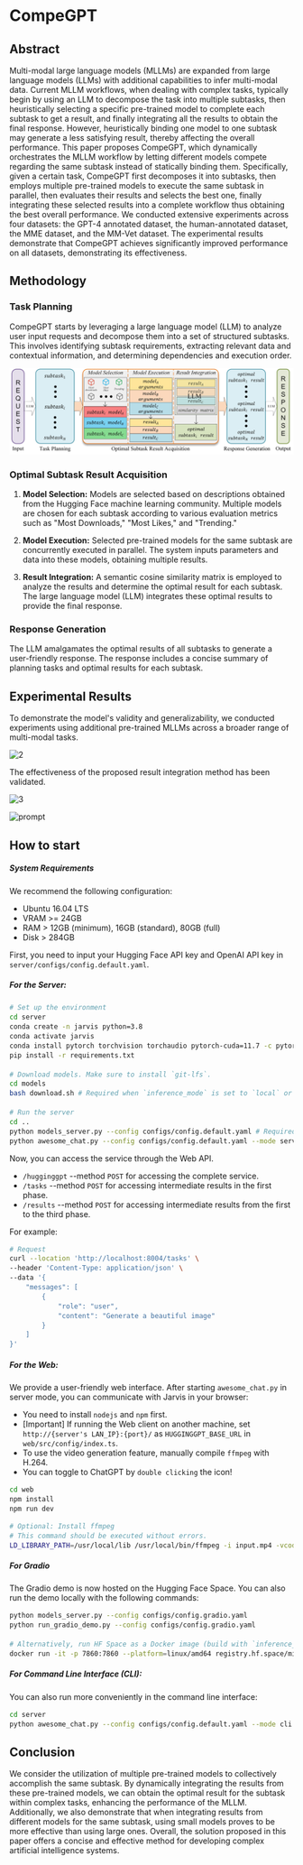 # CompeGPT

## Abstract

Multi-modal large language models (MLLMs) are expanded from large language models (LLMs) with additional capabilities to infer multi-modal data. Current MLLM workflows, when dealing with complex tasks, typically begin by using an LLM to decompose the task into multiple subtasks, then heuristically selecting a specific pre-trained model to complete each subtask to get a result, and finally integrating all the results to obtain the final response. However, heuristically binding one model to one subtask may generate a less satisfying result, thereby affecting the overall performance. This paper proposes CompeGPT, which dynamically orchestrates the MLLM workflow by letting different models compete regarding the same subtask instead of statically binding them. Specifically, given a certain task, CompeGPT first decomposes it into subtasks, then employs multiple pre-trained models to execute the same subtask in parallel, then evaluates their results and selects the best one, finally integrating these selected results into a complete workflow thus obtaining the best overall performance. We conducted extensive experiments across four datasets: the GPT-4 annotated dataset, the human-annotated dataset, the MME dataset, and the MM-Vet dataset. The experimental results demonstrate that CompeGPT achieves significantly improved performance on all datasets, demonstrating its effectiveness.

## Methodology

### Task Planning

CompeGPT starts by leveraging a large language model (LLM) to analyze user input requests and decompose them into a set of structured subtasks. This involves identifying subtask requirements, extracting relevant data and contextual information, and determining dependencies and execution order.

![architecture](./assets/architecture.jpg)

### Optimal Subtask Result Acquisition

1. **Model Selection:** Models are selected based on descriptions obtained from the Hugging Face machine learning community. Multiple models are chosen for each subtask according to various evaluation metrics such as "Most Downloads," "Most Likes," and "Trending."

2. **Model Execution:** Selected pre-trained models for the same subtask are concurrently executed in parallel. The system inputs parameters and data into these models, obtaining multiple results.

3. **Result Integration:** A semantic cosine similarity matrix is employed to analyze the results and determine the optimal result for each subtask. The large language model (LLM) integrates these optimal results to provide the final response.

### Response Generation

The LLM amalgamates the optimal results of all subtasks to generate a user-friendly response. The response includes a concise summary of planning tasks and optimal results for each subtask.

## Experimental Results

To demonstrate the model's validity and generalizability, we conducted experiments using additional pre-trained MLLMs across a broader range of multi-modal tasks.

![2](./assets/2.jpg)

The effectiveness of the proposed result integration method has been validated.

![3](./assets/3.jpg)

![prompt](./assets/prompt.jpg)

## How to start

##### System Requirements

We recommend the following configuration:

+ Ubuntu 16.04 LTS
+ VRAM >= 24GB
+ RAM > 12GB (minimum), 16GB (standard), 80GB (full)
+ Disk > 284GB

First, you need to input your Hugging Face API key and OpenAI API key in `server/configs/config.default.yaml`.

##### For the Server:

```bash
# Set up the environment
cd server
conda create -n jarvis python=3.8
conda activate jarvis
conda install pytorch torchvision torchaudio pytorch-cuda=11.7 -c pytorch -c nvidia
pip install -r requirements.txt

# Download models. Make sure to install `git-lfs`.
cd models
bash download.sh # Required when `inference_mode` is set to `local` or `hybrid`.

# Run the server
cd ..
python models_server.py --config configs/config.default.yaml # Required when `inference_mode` is set to `local` or `hybrid`
python awesome_chat.py --config configs/config.default.yaml --mode server # For text-davinci-003
```

Now, you can access the service through the Web API.

+ `/hugginggpt` --method `POST` for accessing the complete service.
+ `/tasks` --method `POST` for accessing intermediate results in the first phase.
+ `/results` --method `POST` for accessing intermediate results from the first to the third phase.

For example:

```bash
# Request
curl --location 'http://localhost:8004/tasks' \
--header 'Content-Type: application/json' \
--data '{
    "messages": [
        {
            "role": "user",
            "content": "Generate a beautiful image"
        }
    ]
}'
```

##### For the Web:

We provide a user-friendly web interface. After starting `awesome_chat.py` in server mode, you can communicate with Jarvis in your browser:

- You need to install `nodejs` and `npm` first.
- [Important] If running the Web client on another machine, set `http://{server's LAN_IP}:{port}/` as `HUGGINGGPT_BASE_URL` in `web/src/config/index.ts`.
- To use the video generation feature, manually compile `ffmpeg` with H.264.
- You can toggle to ChatGPT by `double clicking` the icon!

```bash
cd web
npm install
npm run dev
```

```bash
# Optional: Install ffmpeg
# This command should be executed without errors.
LD_LIBRARY_PATH=/usr/local/lib /usr/local/bin/ffmpeg -i input.mp4 -vcodec libx264 output.mp4
```

##### For Gradio

The Gradio demo is now hosted on the Hugging Face Space. You can also run the demo locally with the following commands:

```bash
python models_server.py --config configs/config.gradio.yaml
python run_gradio_demo.py --config configs/config.gradio.yaml

# Alternatively, run HF Space as a Docker image (build with `inference_mode=hybrid` and `local_deployment=standard`).
docker run -it -p 7860:7860 --platform=linux/amd64 registry.hf.space/microsoft-hugginggpt:latest python app.py
```

##### For Command Line Interface (CLI):

You can also run more conveniently in the command line interface:

```bash
cd server
python awesome_chat.py --config configs/config.default.yaml --mode cli
```

## Conclusion

We consider the utilization of multiple pre-trained models to collectively accomplish the same subtask. By dynamically integrating the results from these pre-trained models, we can obtain the optimal result for the subtask within complex tasks, enhancing the performance of the MLLM. Additionally, we also demonstrate that when integrating results from different models for the same subtask, using small models proves to be more effective than using large ones. Overall, the solution proposed in this paper offers a concise and effective method for developing complex artificial intelligence systems.
